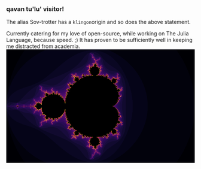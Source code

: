 ### qavan tu'lu' visitor!

The alias Sov-trotter has a `klingon`origin and so does the above statement. 


Currently catering for my love of open-source, while working on The Julia Language, because speed. ;)
It has proven to be sufficiently well in keeping me distracted from academia.
![Ah you're right on, you're right on!](https://github.com/Sov-trotter/Sov-trotter/blob/master/test.png)
